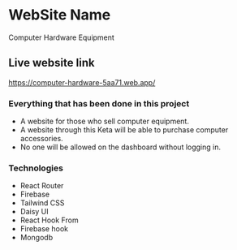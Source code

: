 # WebSite Name
Computer Hardware Equipment

## Live website link
https://computer-hardware-5aa71.web.app/

### Everything that has been done in this project
* A website for those who sell computer equipment.
* A website through this Keta will be able to purchase computer accessories.
* No one will be allowed on the dashboard without logging in.

### Technologies
* React Router
* Firebase 
* Tailwind CSS
* Daisy UI
* React Hook From 
* Firebase hook
* Mongodb
